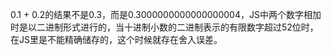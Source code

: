 0.1 + 0.2的结果不是0.3，而是0.3000000000000000004，JS中两个数字相加时是以二进制形式进行的，当十进制小数的二进制表示的有限数字超过52位时，在JS里是不能精确储存的，这个时候就存在舍入误差。